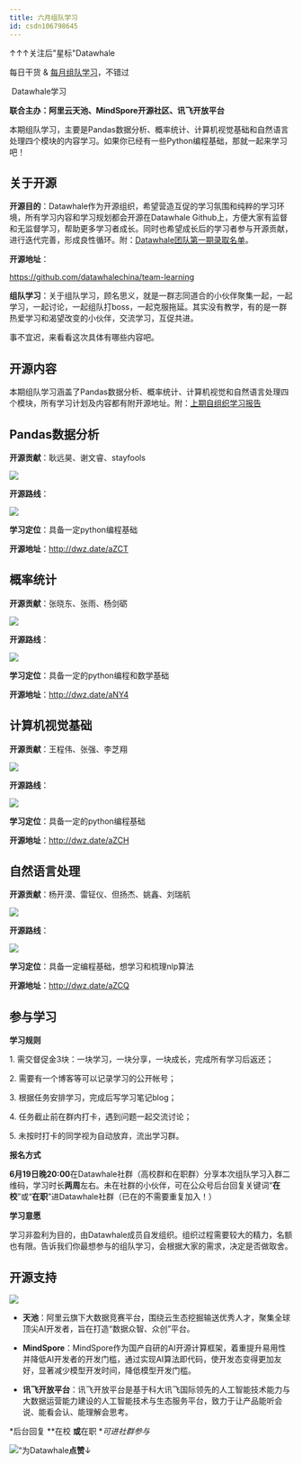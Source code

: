 ```yaml
---
title: 六月组队学习
id: csdn106798645
---
```


↑↑↑关注后"星标"Datawhale

每日干货 & [每月组队学习](https://mp.weixin.qq.com/mp/appmsgalbum?__biz=MzIyNjM2MzQyNg%3D%3D&action=getalbum&album_id=1338040906536108033#wechat_redirect)，不错过

 Datawhale学习 

****联合主办：阿里云天池、MindSpore开源社区、讯飞开放平台****

本期组队学习，主要是Pandas数据分析、概率统计、计算机视觉基础和自然语言处理四个模块的内容学习。如果你已经有一些Python编程基础，那就一起来学习吧！

## 关于开源

**开源目的**：Datawhale作为开源组织，希望营造互促的学习氛围和纯粹的学习环境，所有学习内容和学习规划都会开源在Datawhale Github上，方便大家有监督和无监督学习，帮助更多学习者成长。同时也希望成长后的学习者参与开源贡献，进行迭代完善，形成良性循环。附：[Datawhale团队第一期录取名单](http://mp.weixin.qq.com/s?__biz=MzIyNjM2MzQyNg%3D%3D&chksm=e8733174df04b8628f780941e288b4158adb7f7111fbbf6b82d78728f4ffaaeba02c8b889bb6&idx=1&mid=2247491641&scene=21&sn=eb98ebb9b13639ca7d22e91b8ad62da6#wechat_redirect)。

**开源地址**：

https://github.com/datawhalechina/team-learning

**组队学习**：关于组队学习，顾名思义，就是一群志同道合的小伙伴聚集一起，一起学习，一起讨论，一起组队打boss，一起克服拖延。其实没有教学，有的是一群热爱学习和渴望改变的小伙伴，交流学习，互促共进。

事不宜迟，来看看这次具体有哪些内容吧。

## 开源内容

本期组队学习涵盖了Pandas数据分析、概率统计、计算机视觉和自然语言处理四个模块，所有学习计划及内容都有附开源地址。附：[上期自组织学习报告](http://mp.weixin.qq.com/s?__biz=MzIyNjM2MzQyNg%3D%3D&chksm=e87313f1df049ae77bcc7af8ee9496445f66bd78f5ad28ebff567d82b18b9bee05192736e14c&idx=1&mid=2247500476&scene=21&sn=dac0900cae2cfdbd603c1ce43d37fc39#wechat_redirect)

## **Pandas数据分析**

**开源贡献**：耿远昊、谢文睿、stayfools

![](../img/7d1b5b03ed29818775ab6923e7d3f9a9.png)

**开源路线**：

![](../img/7b6b03d53f3211001eaec00d5161f75e.png)

**学习定位**：具备一定python编程基础

**开源地址**：http://dwz.date/aZCT

## **概率统计**

**开源贡献**：张晓东、张雨、杨剑砺

![](../img/66ca3ccd2a7ea8b90a1076ca2c314df8.png)

**开源路线**：

![](../img/5b1637c8fa1286186cc2d72be68499f4.png)

**学习定位**：具备一定的python编程和数学基础

**开源地址**：http://dwz.date/aNY4

## **计算机视觉基础**

**开源贡献**：王程伟、张强、李芝翔

![](../img/6250b296d6389e9cf79e4e7661bfb434.png)

**开源路线**：

![](../img/ade8b254e5a81266bb395eae59bbe9a6.png)

**学习定位**：具备一定的python编程基础

**开源地址**：http://dwz.date/aZCH

## **自然语言处理**

**开源贡献**：杨开漠、雷钲仪、但扬杰、姚鑫、刘瑞航

![](../img/6450dad569d81aa942426f5abf555533.png)

**开源路线**：

![](../img/70b3d7cf0bd376e2ea50c2ba384443d9.png)

**学习定位**：具备一定编程基础，想学习和梳理nlp算法

**开源地址**：http://dwz.date/aZCQ

## 参与学习

**学习规则**

1\. 需交督促金3块：一块学习，一块分享，一块成长，完成所有学习后返还；

2\. 需要有一个博客等可以记录学习的公开帐号；

3\. 根据任务安排学习，完成后写学习笔记blog；

4\. 任务截止前在群内打卡，遇到问题一起交流讨论；

5\. 未按时打卡的同学视为自动放弃，流出学习群。

**报名方式**

**6月19日晚20:00**在Datawhale社群（高校群和在职群）分享本次组队学习入群二维码，学习时长**两周**左右。未在社群的小伙伴，可在公众号后台回复关键词“**在校**”或“**在职**”进Datawhale社群（已在的不需要重复加入！）

**学习意愿**

学习非盈利为目的，由Datawhale成员自发组织。组织过程需要较大的精力，名额也有限。告诉我们你最想参与的组队学习，会根据大家的需求，决定是否做取舍。

## 开源支持

![](../img/71fadb0aeb70a3286ae0620e8d09c91b.png)

*   **天池**：阿里云旗下大数据竞赛平台，围绕云生态挖掘输送优秀人才，聚集全球顶尖AI开发者，旨在打造“数据众智、众创”平台。

*   **MindSpore**：MindSpore作为国产自研的AI开源计算框架，着重提升易用性并降低AI开发者的开发门槛，通过实现AI算法即代码，使开发态变得更加友好，显著减少模型开发时间，降低模型开发门槛。

*   **讯飞开放平台**：讯飞开放平台是基于科大讯飞国际领先的人工智能技术能力与大数据运营能力建设的人工智能技术与生态服务平台，致力于让产品能听会说、能看会认、能理解会思考。

*后台回复 **在校 ****或****在职 **可进社群参与*

![](../img/ac1260bd6d55ebcd4401293b8b1ef5ff.png)“为Datawhale**点赞**↓